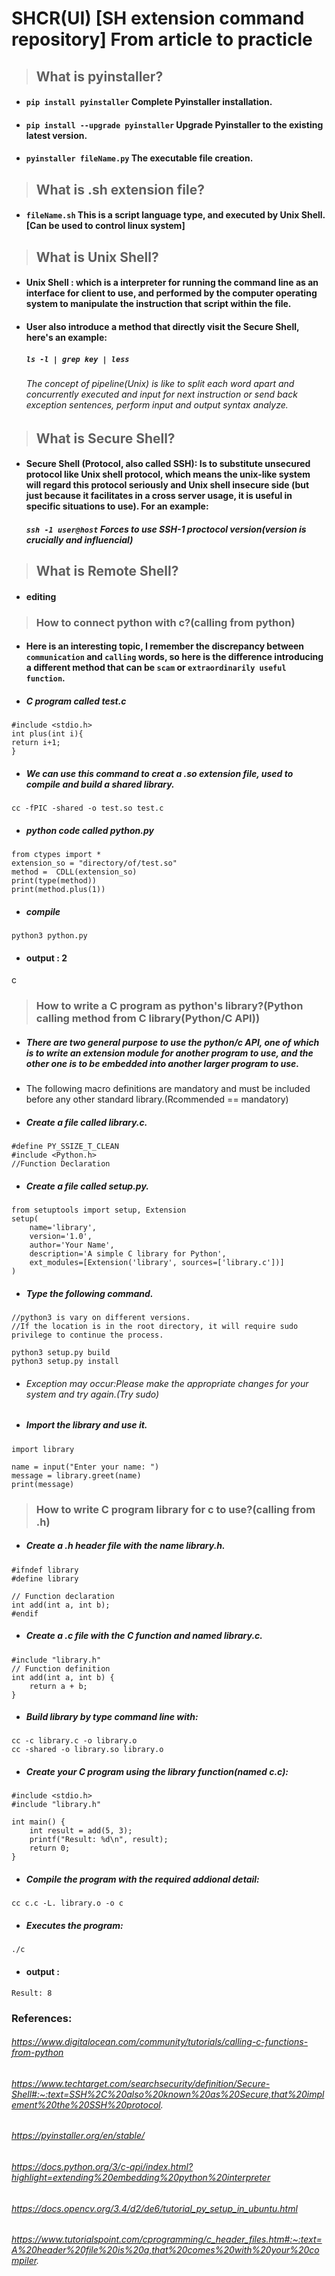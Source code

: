 # SHCR(UI) [SH extension command repository] From article to practicle
> ## What is pyinstaller?
 * #### `pip install pyinstaller` Complete Pyinstaller installation.
 * #### `pip install --upgrade pyinstaller` Upgrade Pyinstaller to the existing latest version.
 * #### `pyinstaller fileName.py` The executable file creation.

> ## What is .sh extension file?  
* #### `fileName.sh` This is a script language type, and executed by Unix Shell. [Can be used to control linux system]
> ## What is Unix Shell? 
* #### Unix Shell : which is a interpreter for running the command line as an interface for client to use, and performed by the computer operating system to manipulate the instruction that script within the file.
* #### User also introduce a method that directly visit the Secure Shell, here's an example:
	##### `ls -l | grep key | less`
	###### The concept of pipeline(Unix) is like to split each word apart and concurrently executed and input for next instruction or send back exception sentences, perform input and output syntax analyze. 
> ## What is Secure Shell? 

* #### Secure Shell (Protocol, also called SSH): Is to substitute unsecured protocol like Unix shell protocol, which means the unix-like system will regard this protocol seriously and Unix shell insecure side (but just because it facilitates in a cross server usage, it is useful in specific situations to use). For an example:
	##### `ssh -1 user@host` Forces to use SSH-1 proctocol version(version is crucially and influencial) 

> ## What is Remote Shell? 
* #### editing
> ### How to connect python with c?(calling from python)
* #### Here is an interesting topic, I remember the discrepancy between `communication` and `calling` words, so here is the difference introducing a different method that can be `scam` or `extraordinarily useful function`.
* ##### C program called test.c
```
#include <stdio.h>
int plus(int i){
return i+1;
}
```
* ##### We can use this command to creat a .so extension file, used to compile and build a shared library.
```
cc -fPIC -shared -o test.so test.c 
```
* ##### python code called python.py
```
from ctypes import *
extension_so = "directory/of/test.so"
method =  CDLL(extension_so)
print(type(method))
print(method.plus(1))
```
* ##### compile
```
python3 python.py
```
* #### output : 2
c
> ### How to write a C program as python's library?(Python calling method from C library(Python/C API))

* ##### There are two general purpose to use the python/c API, one of which is to write an extension module for another program to use, and the other one is to be embedded into another larger program to use. 
* The following macro definitions are mandatory and must be included before any other standard library.(Rcommended == mandatory)
* ##### Create a file called library.c.
```
#define PY_SSIZE_T_CLEAN
#include <Python.h>
//Function Declaration
```
* ##### Create a file called setup.py.
```
from setuptools import setup, Extension
setup(
    name='library',
    version='1.0',
    author='Your Name',
    description='A simple C library for Python',
    ext_modules=[Extension('library', sources=['library.c'])]
)
```
* ##### Type the following command.
```
//python3 is vary on different versions.
//If the location is in the root directory, it will require sudo privilege to continue the process.

python3 setup.py build
python3 setup.py install
```
* ###### Exception  may occur:Please make the appropriate changes for your system and try again.(Try sudo)
* ##### Import the library and use it.
```
import library

name = input("Enter your name: ")
message = library.greet(name)
print(message)
```

> ### How to write C program library for c to use?(calling from .h)
* ##### Create a .h header file with the name library.h.
```
#ifndef library
#define library

// Function declaration
int add(int a, int b);
#endif
```
* ##### Create a .c file with the C function and named library.c.
```
#include "library.h"
// Function definition
int add(int a, int b) {
    return a + b;
}
```
* ##### Build library by type command line with:
```
cc -c library.c -o library.o
cc -shared -o library.so library.o
```
* ##### Create your C program using the library function(named c.c):
```
#include <stdio.h>
#include "library.h"

int main() {
    int result = add(5, 3);
    printf("Result: %d\n", result);
    return 0;
}
```
* ##### Compile the program with the required addional detail:
```
cc c.c -L. library.o -o c
```
* ##### Executes the program:
```
./c
```
* #### output :
``` 
Result: 8
```


### References:
###### https://www.digitalocean.com/community/tutorials/calling-c-functions-from-python  
###### https://www.techtarget.com/searchsecurity/definition/Secure-Shell#:~:text=SSH%2C%20also%20known%20as%20Secure,that%20implement%20the%20SSH%20protocol.
###### https://pyinstaller.org/en/stable/
###### https://docs.python.org/3/c-api/index.html?highlight=extending%20embedding%20python%20interpreter
###### https://docs.opencv.org/3.4/d2/de6/tutorial_py_setup_in_ubuntu.html
###### https://www.tutorialspoint.com/cprogramming/c_header_files.htm#:~:text=A%20header%20file%20is%20a,that%20comes%20with%20your%20compiler.
